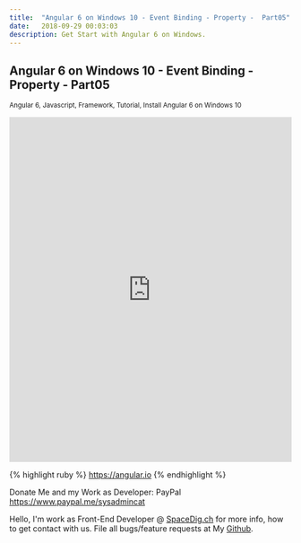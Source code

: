 ```yaml
---
title:  "Angular 6 on Windows 10 - Event Binding - Property -  Part05"
date:   2018-09-29 00:03:03
description: Get Start with Angular 6 on Windows.
---
```

<h2 id="this-post-is-the-last-of-a-series-of-posts-in-which-i-write-about-the-observable-type-in-the-first-post-we-went-ahead-writing-an-observable-from-scratch-in-order-to-fully-understand-it-we-then-explored-how-to-create-observables-from-values-arrays-dom-events-and-promises-this-time-well-focus-on-compositions-by-rewriting-some-basic-composition-operators">
Angular 6 on Windows 10 - Event Binding - Property -  Part05</h2>



<small>Angular 6, Javascript, Framework, Tutorial, Install Angular 6 on Windows 10</small>


<iframe width="100%" height="615" src="https://www.youtube.com/embed/kYp8WTNag3I" frameborder="0" allow="autoplay; encrypted-media" allowfullscreen></iframe>


{% highlight ruby %}
https://angular.io
{% endhighlight %}



Donate Me and my Work as Developer: PayPal <a href="https://www.paypal.me/sysadmincat">https://www.paypal.me/sysadmincat </a>


 Hello, I'm work as Front-End Developer @ [SpaceDig.ch][spacedig] for more info, how to get contact with us. File all bugs/feature requests at My  [Github][jekyll-gh].

[jekyll-gh]: https://github.com/spaceg
[spacedig]:    http://spacedig.ch
